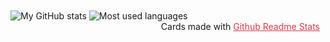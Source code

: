 <img align="center" src="https://github-readme-stats.vercel.app/api?username=andrea-varesio&include_all_commits=true&count_private=true&show_icons=true&text_color=fff&title_color=38C09F&icon_color=D43C4C&bg_color=161B22&custom_title=My%20GitHub%20Stats" alt="My GitHub stats" />
<img align="center" src="https://github-readme-stats.vercel.app/api/top-langs/?username=andrea-varesio&layout=compact&card_width=445&theme=blueberry&text_color=fff&title_color=fff&bg_color=161B22" alt="Most used languages" />

<div align="center" style="width:495px"><div align="right">Cards made with <a style="color:#d43c4c" href="https://github.com/anuraghazra/github-readme-stats">Github Readme Stats</div></div>
